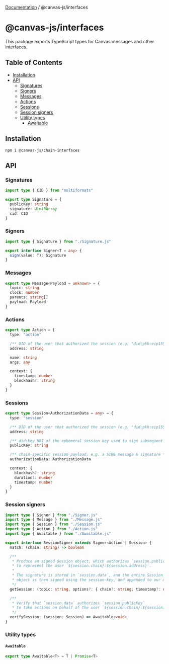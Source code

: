[Documentation](../../packages.md) / @canvas-js/interfaces

# @canvas-js/interfaces

This package exports TypeScript types for Canvas messages and other interfaces.

## Table of Contents

- [Installation](#installation)
- [API](#api)
  - [Signatures](#signatures)
  - [Signers](#signers)
  - [Messages](#messages)
  - [Actions](#actions)
  - [Sessions](#sessions)
  - [Session signers](#session-signers)
  - [Utility types](#utility-types)
    - [Awaitable](#awaitable)

## Installation

```
npm i @canvas-js/chain-interfaces
```

## API

### Signatures

```ts
import type { CID } from "multiformats"

export type Signature = {
  publicKey: string
  signature: Uint8Array
  cid: CID
}
```

### Signers

```ts
import type { Signature } from "./Signature.js"

export interface Signer<T = any> {
  sign(value: T): Signature
}
```

### Messages

```ts
export type Message<Payload = unknown> = {
  topic: string
  clock: number
  parents: string[]
  payload: Payload
}
```

### Actions

```ts
export type Action = {
  type: "action"

  /** DID of the user that authorized the session (e.g. "did:pkh:eip155:1:0xb94d27...") */
  address: string

  name: string
  args: any

  context: {
    timestamp: number
    blockhash?: string
  }
}
```

### Sessions

```ts
export type Session<AuthorizationData = any> = {
  type: "session"

  /** DID of the user that authorized the session (e.g. "did:pkh:eip155:1:0xb94d27...") */
  address: string

  /** did:key URI of the ephemeral session key used to sign subsequent actions */
  publicKey: string

  /** chain-specific session payload, e.g. a SIWE message & signature */
  authorizationData: AuthorizationData

  context: {
    blockhash?: string
    duration?: number
    timestamp: number
  }
}
```

### Session signers

```ts
import type { Signer } from "./Signer.js"
import type { Message } from "./Message.js"
import type { Session } from "./Session.js"
import type { Action } from "./Action.js"
import type { Awaitable } from "./Awaitable.js"

export interface SessionSigner extends Signer<Action | Session> {
  match: (chain: string) => boolean

  /**
   * Produce an signed Session object, which authorizes `session.publicKey`
   * to represent the user `${session.chain}:${session.address}`.
   *
   * The signature is stored in `session.data`, and the entire Session
   * object is then signed using the session-key, and appended to our message log.
   */
  getSession: (topic: string, options?: { chain?: string; timestamp?: number }) => Awaitable<Session>

  /**
   * Verify that `session.data` authorizes `session.publicKey`
   * to take actions on behalf of the user `${session.chain}:${session.address}`
   */
  verifySession: (session: Session) => Awaitable<void>
}
```

### Utility types

#### `Awaitable`

```ts
export type Awaitable<T> = T | Promise<T>
```
